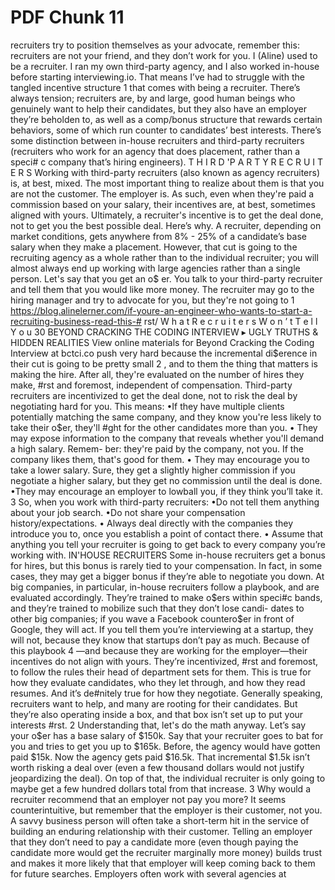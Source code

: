 # PDF Chunk 11

recruiters try to position themselves as your advocate, remember this: recruiters are not your friend, and they don’t work for you. I (Aline) used to be a recruiter. I ran my own third-party agency, and I also worked in-house before starting interviewing.io. That means I’ve had to struggle with the tangled incentive structure 1 that comes with being a recruiter. There’s always tension; recruiters are, by and large, good human beings who genuinely want to help their candidates, but they also have an employer they’re beholden to, as well as a comp/bonus structure that rewards certain behaviors, some of which run counter to candidates’ best interests. There’s some distinction between in-house recruiters and third-party recruiters (recruiters who work for an agency that does placement, rather than a speci# c company that’s hiring engineers). T H I R D 'P A R T Y R E C R U I T E R S Working with third-party recruiters (also known as agency recruiters) is, at best, mixed. The most important thing to realize about them is that you are not the customer. The employer is. As such, even when they're paid a commission based on your salary, their incentives are, at best, sometimes aligned with yours. Ultimately, a recruiter's incentive is to get the deal done, not to get you the best possible deal. Here’s why. A recruiter, depending on market conditions, gets anywhere from 8% - 25% of a candidate’s base salary when they make a placement. However, that cut is going to the recruiting agency as a whole rather than to the individual recruiter; you will almost always end up working with large agencies rather than a single person. Let's say that you get an o$ er. You talk to your third-party recruiter and tell them that you would like more money. The recruiter may go to the hiring manager and try to advocate for you, but they're not going to 1 https://blog.alinelerner.com/if-youre-an-engineer-who-wants-to-start-a-recruiting-business-read-this-# rst/ W h a t R e c r u i t e r s W o n ’ t T e l l Y o u 30 BEYOND CRACKING THE CODING INTERVIEW ▸ UGLY TRUTHS & HIDDEN REALITIES View online materials for Beyond Cracking the Coding Interview at bctci.co push very hard because the incremental di$erence in their cut is going to be pretty small 2 , and to them the thing that matters is making the hire. After all, they're evaluated on the number of hires they make, #rst and foremost, independent of compensation. Third-party recruiters are incentivized to get the deal done, not to risk the deal by negotiating hard for you. This means: •If they have multiple clients potentially matching the same company, and they know you're less likely to take their o$er, they'll #ght for the other candidates more than you. • They may expose information to the company that reveals whether you'll demand a high salary. Remem- ber: they're paid by the company, not you. If the company likes them, that's good for them. • They may encourage you to take a lower salary. Sure, they get a slightly higher commission if you negotiate a higher salary, but they get no commission until the deal is done. •They may encourage an employer to lowball you, if they think you’ll take it. 3 So, when you work with third-party recruiters: •Do not tell them anything about your job search. •Do not share your compensation history/expectations. • Always deal directly with the companies they introduce you to, once you establish a point of contact there. • Assume that anything you tell your recruiter is going to get back to every company you’re working with. IN'HOUSE RECRUITERS Some in-house recruiters get a bonus for hires, but this bonus is rarely tied to your compensation. In fact, in some cases, they may get a bigger bonus if they’re able to negotiate you down. At big companies, in particular, in-house recruiters follow a playbook, and are evaluated accordingly. They’re trained to make o$ers within speci#c bands, and they’re trained to mobilize such that they don’t lose candi- dates to other big companies; if you wave a Facebook countero$er in front of Google, they will act. If you tell them you’re interviewing at a startup, they will not, because they know that startups don’t pay as much. Because of this playbook 4 —and because they are working for the employer—their incentives do not align with yours. They’re incentivized, #rst and foremost, to follow the rules their head of department sets for them. This is true for how they evaluate candidates, who they let through, and how they read resumes. And it’s de#nitely true for how they negotiate. Generally speaking, recruiters want to help, and many are rooting for their candidates. But they’re also operating inside a box, and that box isn’t set up to put your interests #rst. 2 Understanding that, let's do the math anyway. Let’s say your o$er has a base salary of $150k. Say that your recruiter goes to bat for you and tries to get you up to $165k. Before, the agency would have gotten paid $15k. Now the agency gets paid $16.5k. That incremental $1.5k isn’t worth risking a deal over (even a few thousand dollars would not justify jeopardizing the deal). On top of that, the individual recruiter is only going to maybe get a few hundred dollars total from that increase. 3 Why would a recruiter recommend that an employer not pay you more? It seems counterintuitive, but remember that the employer is their customer, not you. A savvy business person will often take a short-term hit in the service of building an enduring relationship with their customer. Telling an employer that they don’t need to pay a candidate more (even though paying the candidate more would get the recruiter marginally more money) builds trust and makes it more likely that that employer will keep coming back to them for future searches. Employers often work with several agencies at